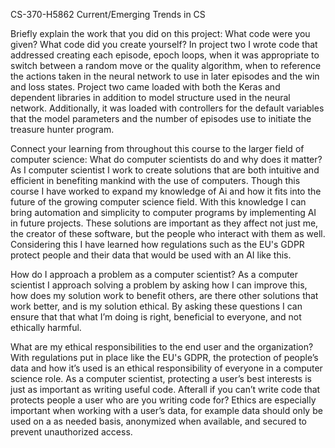 CS-370-H5862 Current/Emerging Trends in CS

Briefly explain the work that you did on this project: What code were you given? What code did you create yourself?
In project two I wrote code that addressed creating each episode, epoch loops, when it was appropriate to switch between a random move or the quality algorithm, when to reference the actions taken in the neural network to use in later episodes and the win and loss states. Project two came loaded with both the Keras and dependent libraries in addition to model structure used in the neural network. Additionally, it was loaded with controllers for the default variables that the model parameters and the number of episodes use to initiate the treasure hunter program.

Connect your learning from throughout this course to the larger field of computer science:
What do computer scientists do and why does it matter?
As I computer scientist I work to create solutions that are both intuitive and efficient in benefiting mankind with the use of computers. Though this course I have worked to expand my knowledge of Ai and how it fits into the future of the growing computer science field. With this knowledge I can bring automation and simplicity to computer programs by implementing AI in future projects. These solutions are important as they affect not just me, the creator of these software, but the people who interact with them as well. Considering this I have learned how regulations such as the EU's GDPR protect people and their data that would be used with an AI like this.

How do I approach a problem as a computer scientist?
As a computer scientist I approach solving a problem by asking how I can improve this, how does my solution work to benefit others, are there other solutions that work better, and is my solution ethical. By asking these questions I can ensure that that what I’m doing is right, beneficial to everyone, and not ethically harmful.

What are my ethical responsibilities to the end user and the organization?
With regulations put in place like the EU's GDPR, the protection of people’s data and how it’s used is an ethical responsibility of everyone in a computer science role. As a computer scientist, protecting a user’s best interests is just as important as writing useful code. Afterall if you can’t write code that protects people a user who are you writing code for? Ethics are especially important when working with a user’s data, for example data should only be used on a as needed basis, anonymized when available, and secured to prevent unauthorized access.

